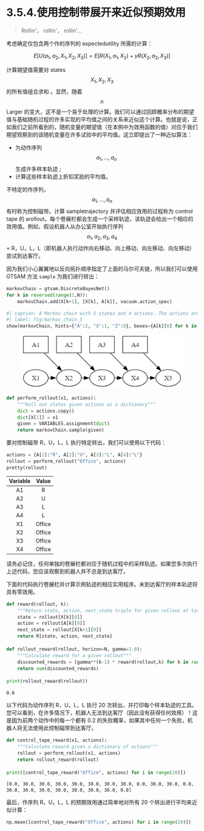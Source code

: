 # 3.5.4.使用控制带展开来近似预期效用

> Rollin'， rollin'， rollin'...

考虑确定仅包含两个作的序列的 expectedutility 所需的计算：

$$
\begin{equation}
E[U(a_1,a_2, X_1, X_2, X_3)] = E[R(X_1, a_1, X_2) + \gamma R(X_2, a_2, X_3)]
\end{equation}
$$

计算期望值需要对 states $$X_1,X_2,X_3$$
的所有值组合求和 。显然，随着 $$n$$
&#x20;Larger 的变大，这不是一个易于处理的计算。我们可以通过回顾概率分布的期望值与基础随机过程的许多实现的平均值之间的关系来近似这个计算。也就是说，正如我们之前所看到的，随机变量的期望值（在本例中为效用函数的值）对应于我们期望观察到的该随机变量在许多试验中的平均值。这立即提出了一种近似算法：

* 为动作序列$$a_1,\dots,a_n$$
  生成许多样本轨迹 ;
* 计算这些样本轨迹上折扣奖励的平均值。

不特定的作序列，$$a_1,\dots,a_n$$
有时称为控制磁带。计算 sampletrajectory 并评估相应效用的过程称为 control tape 的 arollout。每个卷展栏都会生成一个采样轨迹，该轨迹会给出一个相应的效用值。例如，假设机器人从办公室开始执行序列$$a_1,a_2,a_3,a_4$$
\= R，U，L，L（即机器人执行动作向右移动、向上移动、向左移动、向左移动）尝试到达客厅。

因为我们小心翼翼地以反向拓扑顺序指定了上面的马尔可夫链，所以我们可以使用 GTSAM 方法 `sample` 为我们进行转出：

```python
markovChain = gtsam.DiscreteBayesNet()
for k in reversed(range(1,N)):
    markovChain.add(X[k+1], [X[k], A[k]], vacuum.action_spec)
```

```python
#| caption: A Markov chain with 5 states and 4 actions. The actions are given.
#| label: fig:markov_chain_5
show(markovChain, hints={"A":2, "X":1, "Z":0}, boxes={A[k][0] for k in range(1,N)})
```

<figure><img src="../../../.gitbook/assets/image.png" alt=""><figcaption></figcaption></figure>

```python
def perform_rollout(x1, actions):
    """Roll out states given actions as a dictionary"""
    dict = actions.copy()
    dict[X[1]] = x1
    given = VARIABLES.assignment(dict)
    return markovChain.sample(given)
```

要对控制磁带 R，U，L，L 执行特定转出，我们可以使用以下代码：

```python
actions = {A[1]:"R", A[2]:"U", A[3]:"L", A[4]:"L"}
rollout = perform_rollout("Office", actions)
pretty(rollout)
```

| Variable |  Value |
| :------: | :----: |
|    A1    |    R   |
|    A2    |    U   |
|    A3    |    L   |
|    A4    |    L   |
|    X1    | Office |
|    X2    | Office |
|    X3    | Office |
|    X4    | Office |

请务必记住，任何单独的卷展栏都对应于随机过程中的采样轨迹。如果您多次执行上述代码，您应该观察到机器人并不总是到达客厅。

下面的代码执行卷展栏并计算示例轨迹的相应实用程序。未到达客厅的样本轨迹将具有零效用。

```python
def reward(rollout, k):
    """Return state, action, next_state triple for given rollout at time k."""
    state = rollout[X[k][0]]
    action = rollout[A[k][0]]
    next_state = rollout[X[k+1][0]]
    return R[state, action, next_state]

def rollout_reward(rollout, horizon=N, gamma=1.0):
    """Calculate reward for a given rollout"""
    discounted_rewards = [gamma**(k-1) * reward(rollout,k) for k in range(1,horizon)]
    return sum(discounted_rewards)

print(rollout_reward(rollout))
```

```
0.0
```

以下代码为动作序列 R，U，L，L 执行 20 次转出，并打印每个样本轨迹的工具。您可以看到，在许多情况下，机器人无法到达客厅（因此没有获得任何效用）！这是因为前两个动作中的每一个都有 0.2 的失败概率，如果其中任何一个失败，机器人将无法使用此控制磁带到达客厅。

```python
def control_tape_reward(x1, actions):
    """Calculate reward given a dictionary of actions"""
    rollout = perform_rollout(x1, actions)
    return rollout_reward(rollout)

print([control_tape_reward("Office", actions) for i in range(20)])
```

```
[0.0, 30.0, 30.0, 30.0, 30.0, 30.0, 30.0, 30.0, 0.0, 30.0, 30.0, 0.0, 30.0, 30.0, 30.0, 30.0, 30.0, 30.0, 30.0, 0.0]
```

最后，作序列 R，U，L，L 的预期效用通过简单地对所有 20 个转出进行平均来近似计算：

```python
np.mean([control_tape_reward("Office", actions) for i in range(20)])
```
